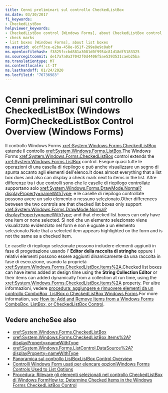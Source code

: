 ```yaml
---
title: Cenni preliminari sul controllo CheckedListBox
ms.date: 03/30/2017
f1_keywords:
- CheckedListBox
helpviewer_keywords:
- CheckedListBox control [Windows Forms], about CheckedListBox control
- check marks
- list boxes [Windows Forms], about list boxes
ms.assetid: e6cff3ce-e2ba-458e-851f-299e8e9c8abf
ms.openlocfilehash: f3825fccbd881a3081d0f9954c81d18df5183325
ms.sourcegitcommit: de17a7a0a37042f0d4406f5ae5393531caeb25ba
ms.translationtype: MT
ms.contentlocale: it-IT
ms.lasthandoff: 01/24/2020
ms.locfileid: "76736983"
---
```

# <a name="checkedlistbox-control-overview-windows-forms"></a><span data-ttu-id="3b005-102">Cenni preliminari sul controllo CheckedListBox (Windows Form)</span><span class="sxs-lookup"><span data-stu-id="3b005-102">CheckedListBox Control Overview (Windows Forms)</span></span>
<span data-ttu-id="3b005-103">Il controllo Windows Forms <xref:System.Windows.Forms.CheckedListBox> estende il controllo <xref:System.Windows.Forms.ListBox>.</span><span class="sxs-lookup"><span data-stu-id="3b005-103">The Windows Forms <xref:System.Windows.Forms.CheckedListBox> control extends the <xref:System.Windows.Forms.ListBox> control.</span></span> <span data-ttu-id="3b005-104">Esegue quasi tutte le operazioni di una casella di riepilogo e può anche visualizzare un segno di spunta accanto agli elementi dell'elenco.</span><span class="sxs-lookup"><span data-stu-id="3b005-104">It does almost everything that a list box does and also can display a check mark next to items in the list.</span></span> <span data-ttu-id="3b005-105">Altre differenze tra i due controlli sono che le caselle di riepilogo controllate supportano solo <xref:System.Windows.Forms.DrawMode.Normal?displayProperty=nameWithType>; e le caselle di riepilogo controllate possono avere un solo elemento o nessuno selezionato.</span><span class="sxs-lookup"><span data-stu-id="3b005-105">Other differences between the two controls are that checked list boxes only support <xref:System.Windows.Forms.DrawMode.Normal?displayProperty=nameWithType>; and that checked list boxes can only have one item or none selected.</span></span> <span data-ttu-id="3b005-106">Si noti che un elemento selezionato viene visualizzato evidenziato nel form e non è uguale a un elemento selezionato.</span><span class="sxs-lookup"><span data-stu-id="3b005-106">Note that a selected item appears highlighted on the form and is not the same as a checked item.</span></span>  
  
 <span data-ttu-id="3b005-107">Le caselle di riepilogo selezionate possono includere elementi aggiunti in fase di progettazione usando l' **Editor della raccolta di stringhe** oppure i relativi elementi possono essere aggiunti dinamicamente da una raccolta in fase di esecuzione, usando la proprietà <xref:System.Windows.Forms.CheckedListBox.Items%2A>.</span><span class="sxs-lookup"><span data-stu-id="3b005-107">Checked list boxes can have items added at design time using the **String Collection Editor** or their items can added dynamically from a collection at run time, using the <xref:System.Windows.Forms.CheckedListBox.Items%2A> property.</span></span> <span data-ttu-id="3b005-108">Per altre informazioni, vedere [procedura: aggiungere e rimuovere elementi da un controllo ComboBox, ListBox o CheckedListBox Windows Forms](add-and-remove-items-from-a-wf-combobox.md).</span><span class="sxs-lookup"><span data-stu-id="3b005-108">For more information, see [How to: Add and Remove Items from a Windows Forms ComboBox, ListBox, or CheckedListBox Control](add-and-remove-items-from-a-wf-combobox.md).</span></span>  
  
## <a name="see-also"></a><span data-ttu-id="3b005-109">Vedere anche</span><span class="sxs-lookup"><span data-stu-id="3b005-109">See also</span></span>

- <xref:System.Windows.Forms.CheckedListBox>
- <xref:System.Windows.Forms.CheckedListBox.Items%2A?displayProperty=nameWithType>
- <xref:System.Windows.Forms.ListControl.DataSource%2A?displayProperty=nameWithType>
- [<span data-ttu-id="3b005-110">Panoramica sul controllo ListBox</span><span class="sxs-lookup"><span data-stu-id="3b005-110">ListBox Control Overview</span></span>](listbox-control-overview-windows-forms.md)
- [<span data-ttu-id="3b005-111">Controlli Windows Form usati per elencare opzioni</span><span class="sxs-lookup"><span data-stu-id="3b005-111">Windows Forms Controls Used to List Options</span></span>](windows-forms-controls-used-to-list-options.md)
- [<span data-ttu-id="3b005-112">Procedura: Rilevare gli elementi selezionati nel controllo CheckedListBox di Windows Form</span><span class="sxs-lookup"><span data-stu-id="3b005-112">How to: Determine Checked Items in the Windows Forms CheckedListBox Control</span></span>](how-to-determine-checked-items-in-the-windows-forms-checkedlistbox-control.md)
